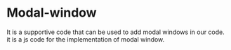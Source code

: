 # Modal-window
It is a supportive code that can be used to add modal windows in our code.
it is a js code for the implementation of modal window.
